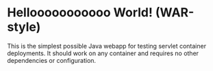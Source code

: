 Hellooooooooooo World! (WAR-style)
===============

This is the simplest possible Java webapp for testing servlet container deployments.  It should work on any container and requires no other dependencies or configuration.
